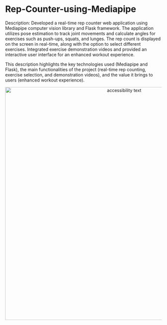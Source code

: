 # Rep-Counter-using-Mediapipe
 
Description:
Developed a real-time rep counter web application using Mediapipe computer vision library and Flask framework. The application utilizes pose estimation to track joint movements and calculate angles for exercises such as push-ups, squats, and lunges. The rep count is displayed on the screen in real-time, along with the option to select different exercises. Integrated exercise demonstration videos and provided an interactive user interface for an enhanced workout experience.

This description highlights the key technologies used (Mediapipe and Flask), the main functionalities of the project (real-time rep counting, exercise selection, and demonstration videos), and the value it brings to users (enhanced workout experience).

<p align="center">
  <img src="https://github.com/S1DdharTH16/Rep-Counter-using-Mediapipe/blob/main/demo_pushups.gif" width="750" alt="accessibility text">
</p>


